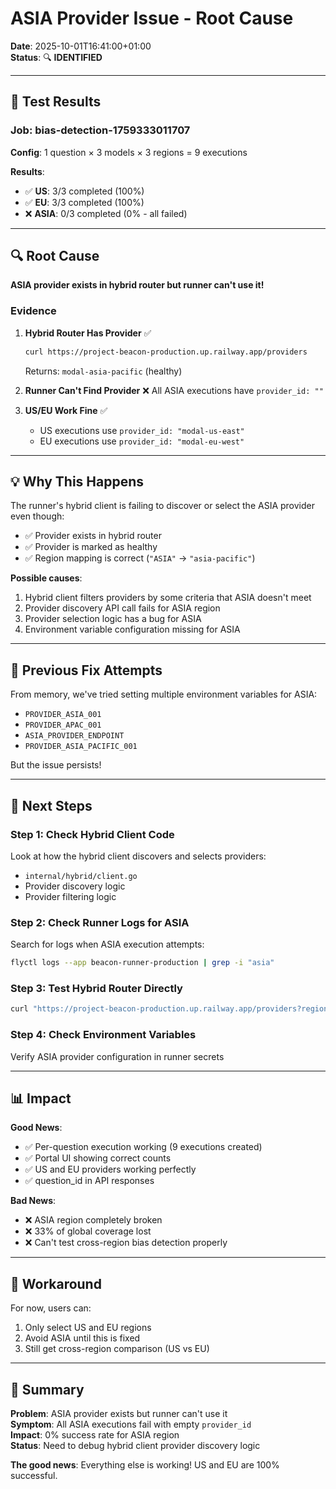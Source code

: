 # ASIA Provider Issue - Root Cause

**Date**: 2025-10-01T16:41:00+01:00  
**Status**: 🔍 **IDENTIFIED**

---

## 🎯 Test Results

### Job: bias-detection-1759333011707
**Config**: 1 question × 3 models × 3 regions = 9 executions

**Results**:
- ✅ **US**: 3/3 completed (100%)
- ✅ **EU**: 3/3 completed (100%)
- ❌ **ASIA**: 0/3 completed (0% - all failed)

---

## 🔍 Root Cause

**ASIA provider exists in hybrid router but runner can't use it!**

### Evidence

1. **Hybrid Router Has Provider** ✅
   ```bash
   curl https://project-beacon-production.up.railway.app/providers
   ```
   Returns: `modal-asia-pacific` (healthy)

2. **Runner Can't Find Provider** ❌
   All ASIA executions have `provider_id: ""`

3. **US/EU Work Fine** ✅
   - US executions use `provider_id: "modal-us-east"`
   - EU executions use `provider_id: "modal-eu-west"`

---

## 💡 Why This Happens

The runner's hybrid client is failing to discover or select the ASIA provider even though:
- ✅ Provider exists in hybrid router
- ✅ Provider is marked as healthy
- ✅ Region mapping is correct (`"ASIA"` → `"asia-pacific"`)

**Possible causes**:
1. Hybrid client filters providers by some criteria that ASIA doesn't meet
2. Provider discovery API call fails for ASIA region
3. Provider selection logic has a bug for ASIA
4. Environment variable configuration missing for ASIA

---

## 🔧 Previous Fix Attempts

From memory, we've tried setting multiple environment variables for ASIA:
- `PROVIDER_ASIA_001`
- `PROVIDER_APAC_001`
- `ASIA_PROVIDER_ENDPOINT`
- `PROVIDER_ASIA_PACIFIC_001`

But the issue persists!

---

## 🎯 Next Steps

### Step 1: Check Hybrid Client Code
Look at how the hybrid client discovers and selects providers:
- `internal/hybrid/client.go`
- Provider discovery logic
- Provider filtering logic

### Step 2: Check Runner Logs for ASIA
Search for logs when ASIA execution attempts:
```bash
flyctl logs --app beacon-runner-production | grep -i "asia"
```

### Step 3: Test Hybrid Router Directly
```bash
curl "https://project-beacon-production.up.railway.app/providers?region=asia-pacific"
```

### Step 4: Check Environment Variables
Verify ASIA provider configuration in runner secrets

---

## 📊 Impact

**Good News**:
- ✅ Per-question execution working (9 executions created)
- ✅ Portal UI showing correct counts
- ✅ US and EU providers working perfectly
- ✅ question_id in API responses

**Bad News**:
- ❌ ASIA region completely broken
- ❌ 33% of global coverage lost
- ❌ Can't test cross-region bias detection properly

---

## 🚀 Workaround

For now, users can:
1. Only select US and EU regions
2. Avoid ASIA until this is fixed
3. Still get cross-region comparison (US vs EU)

---

## 📝 Summary

**Problem**: ASIA provider exists but runner can't use it  
**Symptom**: All ASIA executions fail with empty `provider_id`  
**Impact**: 0% success rate for ASIA region  
**Status**: Need to debug hybrid client provider discovery logic

**The good news**: Everything else is working! US and EU are 100% successful.
